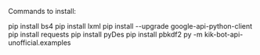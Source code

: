 Commands to install:


pip install bs4
pip install lxml
pip install --upgrade google-api-python-client
pip install requests
pip install pyDes
pip install pbkdf2
py -m kik-bot-api-unofficial.examples
